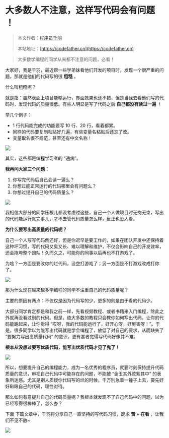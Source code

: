 # 大多数人不注意，这样写代码会有问题 ！

> 本文作者：[程序员千羽](https://yuyuanweb.feishu.cn/wiki/Abldw5WkjidySxkKxU2cQdAtnah)
>
> 本站地址：[https://codefather.cn](https://codefather.cn)

> 大多数学编程的同学从来都不注意的问题，必看！

大家好，我是千羽，最近帮一些学弟妹看他们开发的项目时，发现一个很严重的问题，那就是他们的代码写的很 **粗糙** 。

什么叫粗糙呢？

就是指：虽然表面上项目能够运行，界面效果也还不错，但是当我去看他们写的代码时，发现代码的质量很低。有些人明显是写了代码之后 **自己都没有读过一遍** ！

举几个例子：

- 1 行代码能完成的功能要写 10 行、20 行，看着都累。
- 同样的代码要复制粘贴好几遍，有些变量名粘贴后还忘了改。
- 变量取名很不规范，甚至还有中文名称！

![](https://pic.yupi.icu/5563/202311051940329.jpeg)

其实，这些都是编程学习者的 “通病”。

**我再问大家三个问题：**

1. 你写完代码后自己会读一遍么？
2. 你想过能正常运行的代码哪里会有问题么？
3. 你想过提升自己的代码质量么？

![](https://pic.yupi.icu/5563/202311051940347.png)

我相信大部分的同学压根儿都没考虑过这些，自己一个人做项目时无拘无束，写出的代码能运行就完事儿，才不去管代码质量怎么样，反正也没人看。

**为什么要写出高质量的代码呢？**

自己一个人写写代码倒还好，但是你迟早是要工作的，如果在团队开发中还保持着这种坏习惯，写的代码又臭又长、难以理解和维护，不仅会影响自己的开发效率，还会拖垮整个团队！久而久之，可能你的同事以后再也不打游戏了。

为啥？一方面是要改你的烂代码，没空打游戏了；另一方面是不打游戏改成打你了。

![](https://pic.yupi.icu/5563/202311051940336.png)

那为什么现在越来越多学编程的同学不注重自己的代码质量呢？

主要的原因有两点：不仅仅是因为代码写的少，更多的则是由于看的代码少。

大部分同学肯定都是和我之前一样，先看视频教程、或者书籍来入门编程，除此之外就再没看过别的代码。但是，绝大多数的教程只会教你如何写出代码，让你的代码能跑起来，让你觉得 “哎呀，我的代码能运行了，好开心呀，好厉害呀！”。于是，很多同学以为能写出代码就是学会编程了，放低了对自己的要求，从而缺失了 “要努力写出高质量代码” 的意识，更有甚者觉得写代码好像并不难。

**根本从没想过要写优质代码，能写出优质代码才见了鬼了！**

![](https://pic.yupi.icu/5563/202311051940351.png)

所以，想要提升自己的编程能力，成为一名优秀的程序员，就要时刻保持提升代码质量的意识，审视自己代码中可能存在的问题，不能被 “金玉其外败絮其中” 的表象所迷惑。尤其是别人质疑你代码写的烂的时候，千万别急着一锤子上去，要先好好瞅瞅自己的代码，理性对待。

那么如何有意提升自己的代码质量呢？我根本就发现不了自己代码中的问题，以为已经写得很棒棒了，怎么办？

下面 下篇文章中，千羽将分享自己一直坚持的写代码习惯，跪求 **赞 + 在看** ，让我们不见不散~

![](https://pic.yupi.icu/5563/202311051940372.png)